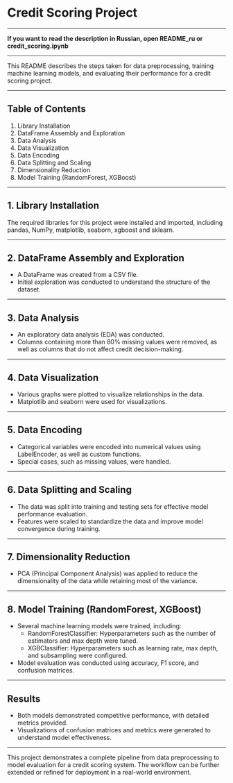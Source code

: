 # Credit Scoring Project

---

**If you want to read the description in Russian, open README_ru or credit_scoring.ipynb**

---

This README describes the steps taken for data preprocessing, training machine learning models, and evaluating their performance for a credit scoring project.

---

## Table of Contents

1. Library Installation
2. DataFrame Assembly and Exploration
3. Data Analysis
4. Data Visualization
5. Data Encoding
6. Data Splitting and Scaling
7. Dimensionality Reduction
8. Model Training (RandomForest, XGBoost)

---

## 1. Library Installation

The required libraries for this project were installed and imported, including pandas, NumPy, matplotlib, seaborn, xgboost and sklearn.

---

## 2. DataFrame Assembly and Exploration

- A DataFrame was created from a CSV file.
- Initial exploration was conducted to understand the structure of the dataset.

---

## 3. Data Analysis

- An exploratory data analysis (EDA) was conducted.
- Columns containing more than 80% missing values were removed, as well as columns that do not affect credit decision-making.

---

## 4. Data Visualization

- Various graphs were plotted to visualize relationships in the data.
- Matplotlib and seaborn were used for visualizations.

---

## 5. Data Encoding

- Categorical variables were encoded into numerical values using LabelEncoder, as well as custom functions.
- Special cases, such as missing values, were handled.

---

## 6. Data Splitting and Scaling

- The data was split into training and testing sets for effective model performance evaluation.
- Features were scaled to standardize the data and improve model convergence during training.

---

## 7. Dimensionality Reduction

- PCA (Principal Component Analysis) was applied to reduce the dimensionality of the data while retaining most of the variance.

---

## 8. Model Training (RandomForest, XGBoost)

- Several machine learning models were trained, including:
  - RandomForestClassifier: Hyperparameters such as the number of estimators and max depth were tuned.
  - XGBClassifier: Hyperparameters such as learning rate, max depth, and subsampling were configured.
- Model evaluation was conducted using accuracy, F1 score, and confusion matrices.

---

## Results

- Both models demonstrated competitive performance, with detailed metrics provided.
- Visualizations of confusion matrices and metrics were generated to understand model effectiveness.

---

This project demonstrates a complete pipeline from data preprocessing to model evaluation for a credit scoring system. The workflow can be further extended or refined for deployment in a real-world environment.

